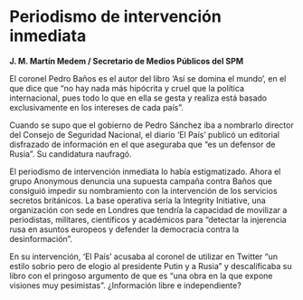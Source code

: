 # Periodismo de intervención inmediata

**J. M. Martín Medem / Secretario de Medios Públicos del SPM**

El coronel Pedro Baños es el autor del libro ‘Así se domina el mundo’, en el que dice que “no hay nada más hipócrita y cruel que la política internacional, pues todo lo que en ella se gesta y realiza está basado exclusivamente en los intereses de cada país”.

Cuando se supo que el gobierno de Pedro Sánchez iba a nombrarlo director del Consejo de Seguridad Nacional, el diario ‘El País’ publicó un editorial disfrazado de información en el que aseguraba que “es un defensor de Rusia”. Su candidatura naufragó.

El periodismo de intervención inmediata lo había estigmatizado. Ahora el grupo Anonymous denuncia una supuesta campaña contra Baños que consiguió impedir su nombramiento con la intervención de los servicios secretos británicos. La base operativa sería la Integrity Initiative, una organización con sede en Londres que tendría la capacidad de movilizar a periodistas, militares, científicos y académicos para “detectar la injerencia rusa en asuntos europeos y defender la democracia contra la desinformación”.

En su intervención, ‘El País’ acusaba al coronel de utilizar en Twitter “un estilo sobrio pero de elogio al presidente Putin y a Rusia” y descalificaba su libro con el pringoso argumento de que es “una obra en la que expone visiones muy pesimistas”. ¿Información libre e independiente?
